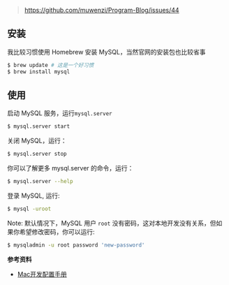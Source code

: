 > https://github.com/muwenzi/Program-Blog/issues/44

## 安装

我比较习惯使用 Homebrew 安装 MySQL，当然官网的安装包也比较省事

```sh
$ brew update # 这是一个好习惯
$ brew install mysql
```

## 使用

启动 MySQL 服务，运行`mysql.server`
```sh
$ mysql.server start
```
关闭 MySQL，运行：
```sh
$ mysql.server stop
```
你可以了解更多 mysql.server 的命令，运行：
```sh
$ mysql.server --help
```
登录 MySQL, 运行:
```sh
$ mysql -uroot
```
Note: 默认情况下，MySQL 用户 `root` 没有密码，这对本地开发没有关系，但如果你希望修改密码，你可以运行:
```sh
$ mysqladmin -u root password 'new-password'
```

**参考资料**
- [Mac开发配置手册](https://aaaaaashu.gitbooks.io/mac-dev-setup/content/MySql/index.html)